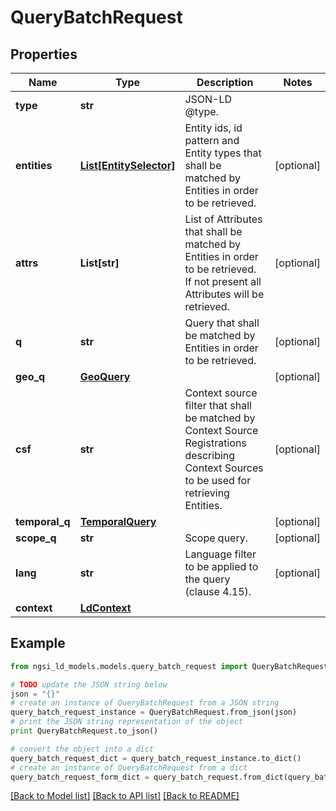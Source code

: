# QueryBatchRequest


## Properties

Name | Type | Description | Notes
------------ | ------------- | ------------- | -------------
**type** | **str** | JSON-LD @type.  | 
**entities** | [**List[EntitySelector]**](EntitySelector.md) | Entity ids, id pattern and Entity types that shall be matched by Entities in order to be retrieved.  | [optional] 
**attrs** | **List[str]** | List of Attributes that shall be matched by Entities in order to be retrieved. If not present all Attributes will be retrieved.  | [optional] 
**q** | **str** | Query that shall be matched by Entities in order to be retrieved.  | [optional] 
**geo_q** | [**GeoQuery**](GeoQuery.md) |  | [optional] 
**csf** | **str** | Context source filter that shall be matched by Context Source Registrations describing Context Sources to be used for retrieving Entities.  | [optional] 
**temporal_q** | [**TemporalQuery**](TemporalQuery.md) |  | [optional] 
**scope_q** | **str** | Scope query. | [optional] 
**lang** | **str** | Language filter to be applied to the query (clause 4.15). | [optional] 
**context** | [**LdContext**](LdContext.md) |  | 

## Example

```python
from ngsi_ld_models.models.query_batch_request import QueryBatchRequest

# TODO update the JSON string below
json = "{}"
# create an instance of QueryBatchRequest from a JSON string
query_batch_request_instance = QueryBatchRequest.from_json(json)
# print the JSON string representation of the object
print QueryBatchRequest.to_json()

# convert the object into a dict
query_batch_request_dict = query_batch_request_instance.to_dict()
# create an instance of QueryBatchRequest from a dict
query_batch_request_form_dict = query_batch_request.from_dict(query_batch_request_dict)
```
[[Back to Model list]](../README.md#documentation-for-models) [[Back to API list]](../README.md#documentation-for-api-endpoints) [[Back to README]](../README.md)


